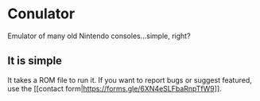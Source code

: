 # Conulator
Emulator of many old Nintendo consoles...simple, right?

## It is simple
It takes a ROM file to run it. If you want to report bugs or suggest featured, use the [[contact form|https://forms.gle/6XN4eSLFbaRnpTfW9]].
